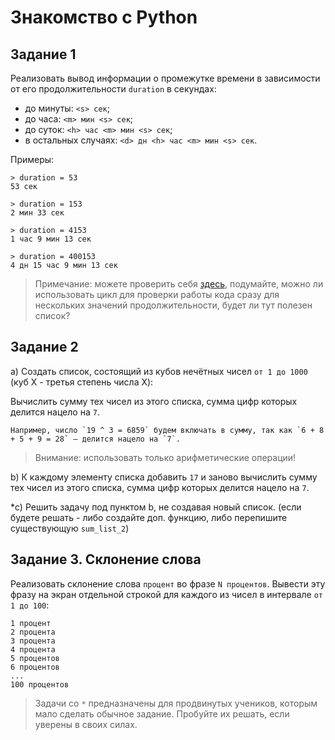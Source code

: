 # Знакомство с Python
## Задание 1
Реализовать вывод информации о промежутке времени в зависимости от его продолжительности `duration` в секундах:
* до минуты: `<s> сек`;
* до часа: `<m> мин <s> сек`;
* до суток: `<h> час <m> мин <s> сек`;
* в остальных случаях: `<d> дн <h> час <m> мин <s> сек`.

Примеры:

```
> duration = 53
53 сек

> duration = 153
2 мин 33 сек

> duration = 4153
1 час 9 мин 13 сек

> duration = 400153
4 дн 15 час 9 мин 13 сек
```

> Примечание: можете проверить себя [здесь](https://www.epochconverter.com/), 
> подумайте, можно ли использовать цикл для проверки работы кода сразу для нескольких значений продолжительности, 
> будет ли тут полезен список?


## Задание 2
a) Создать список, состоящий из кубов нечётных чисел `от 1 до 1000` (куб X - третья степень числа X):
  
  Вычислить сумму тех чисел из этого списка, сумма цифр которых делится нацело на `7`.

    Например, число `19 ^ 3 = 6859` будем включать в сумму, так как `6 + 8 + 5 + 9 = 28` – делится нацело на `7`. 
    
> Внимание: использовать только арифметические операции!

b) К каждому элементу списка добавить `17` и заново вычислить сумму тех чисел из этого списка, сумма цифр которых 
  делится нацело на `7`.

*c) Решить задачу под пунктом b, не создавая новый список. (если будете решать - либо создайте доп. функцию, либо
  перепишите существующую `sum_list_2`)


## Задание 3. Склонение слова
Реализовать склонение слова `процент` во фразе `N процентов`. 
Вывести эту фразу на экран отдельной строкой для каждого из чисел в интервале `от 1 до 100`:

```
1 процент
2 процента
3 процента
4 процента
5 процентов
6 процентов
...
100 процентов
```


> Задачи со `*` предназначены для продвинутых учеников, которым мало сделать обычное задание. 
> Пробуйте их решать, если уверены в своих силах.
